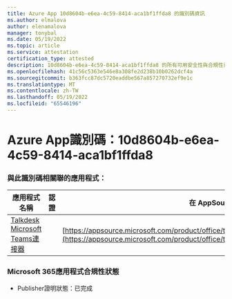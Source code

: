 ```yaml
---
title: Azure App 10d8604b-e6ea-4c59-8414-aca1bf1ffda8 的識別碼資訊
ms.author: elmalova
author: elenamalova
manager: tonybal
ms.date: 05/19/2022
ms.topic: article
ms.service: attestation
certification_type: attested
description: 10d8604b-e6ea-4c59-8414-aca1bf1ffda8 的所有可用安全性與合規性資訊。
ms.openlocfilehash: 41c56c5363e546e8a308fe2d238b10b0262dcf4a
ms.sourcegitcommit: b363fcc87dc5720eaddbe567a857270732ef9e1c
ms.translationtype: MT
ms.contentlocale: zh-TW
ms.lasthandoff: 05/19/2022
ms.locfileid: "65546196"
---
```

# <a name="azure-app-id-10d8604b-e6ea-4c59-8414-aca1bf1ffda8"></a>Azure App識別碼：10d8604b-e6ea-4c59-8414-aca1bf1ffda8


### <a name="apps-associated-with-this-id"></a>與此識別碼相關聯的應用程式：
| **應用程式名稱** | **認證** | **在 AppSource 中檢視** |
|--------------|---------------|-----------------------|
| [Talkdesk Microsoft Teams連接器](../forward/talkdeskinc1579824950513.talkdesk_for_teams.md) |  | [https://appsource.microsoft.com/product/office/talkdeskinc1579824950513.talkdesk_for_teams](https://appsource.microsoft.com/product/office/talkdeskinc1579824950513.talkdesk_for_teams) |

### <a name="microsoft-365-app-compliance-status"></a>Microsoft 365應用程式合規性狀態
- Publisher證明狀態：已完成
